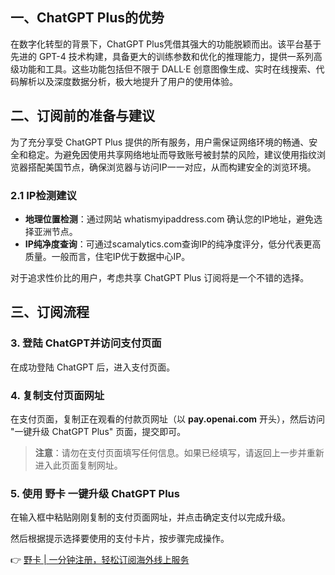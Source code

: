 ## 一、ChatGPT Plus的优势

在数字化转型的背景下，ChatGPT Plus凭借其强大的功能脱颖而出。该平台基于先进的 GPT-4 技术构建，具备更大的训练参数和优化的推理能力，提供一系列高级功能和工具。这些功能包括但不限于 DALL·E 创意图像生成、实时在线搜索、代码解析以及深度数据分析，极大地提升了用户的使用体验。

## 二、订阅前的准备与建议

为了充分享受 ChatGPT Plus 提供的所有服务，用户需保证网络环境的畅通、安全和稳定。为避免因使用共享网络地址而导致账号被封禁的风险，建议使用指纹浏览器搭配美国节点，确保浏览器与访问IP一一对应，从而构建安全的浏览环境。

### 2.1 IP检测建议

- **地理位置检测**：通过网站 whatismyipaddress.com 确认您的IP地址，避免选择亚洲节点。
- **IP纯净度查询**：可通过scamalytics.com查询IP的纯净度评分，低分代表更高质量。一般而言，住宅IP优于数据中心IP。

对于追求性价比的用户，考虑共享 ChatGPT Plus 订阅将是一个不错的选择。

## 三、订阅流程

### 3. 登陆 ChatGPT并访问支付页面

在成功登陆 ChatGPT 后，进入支付页面。

### 4. 复制支付页面网址

在支付页面，复制正在观看的付款页网址（以 **pay.openai.com** 开头），然后访问 "一键升级 ChatGPT Plus" 页面，提交即可。

> **注意**：请勿在支付页面填写任何信息。如果已经填写，请返回上一步并重新进入此页面复制网址。

### 5. 使用 野卡 一键升级 ChatGPT Plus

在输入框中粘贴刚刚复制的支付页面网址，并点击确定支付以完成升级。

然后根据提示选择要使用的支付卡片，按步骤完成操作。

👉 [野卡 | 一分钟注册，轻松订阅海外线上服务](https://bit.ly/bewildcard)